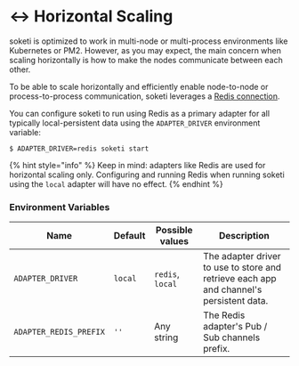 # ↔ Horizontal Scaling

soketi is optimized to work in multi-node or multi-process environments like Kubernetes or PM2. However, as you may expect, the main concern when scaling horizontally is how to make the nodes communicate between each other.

To be able to scale horizontally and efficiently enable node-to-node or process-to-process communication, soketi leverages a [Redis connection](../getting-started/redis-configuration.md).

You can configure soketi to run using Redis as a primary adapter for all typically local-persistent data using the `ADAPTER_DRIVER` environment variable:

```
$ ADAPTER_DRIVER=redis soketi start
```

{% hint style="info" %}
Keep in mind: adapters like Redis are used for horizontal scaling only. Configuring and running Redis when running soketi using the `local` adapter will have no effect.
{% endhint %}

### Environment Variables

| Name                   | Default | Possible values  | Description                                                                              |
| ---------------------- | ------- | ---------------- | ---------------------------------------------------------------------------------------- |
| `ADAPTER_DRIVER`       | `local` | `redis`, `local` | The adapter driver to use to store and retrieve each app and channel's persistent data. |
| `ADAPTER_REDIS_PREFIX` | `''`    | Any string       | The Redis adapter's Pub / Sub channels prefix.                                             |

